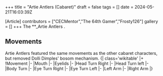 +++
title = "Artie Antlers (Cabaret)"
draft = false
tags = []
date = 2024-05-21T16:03:39Z

[Article]
contributors = ["CECMentor","The 64th Gamer","Frosty126"]
gallery = []
+++
The **_Artie Antlers .

## Movements ##
Artie Antlers featured the same movements as the other cabaret characters, but removed Dolli Dimples' bosom mechanism.
{| class='wikitable'
|+
!Movement
|-
|Mouth
|-
|Eyelids
|-
|Head Turn Right
|-
|Head Turn left
|-
|Body Turn
|-
|Eye Turn Right
|-
|Eye Turn Left
|-
|Left Arm
|-
|Right Arm
|}